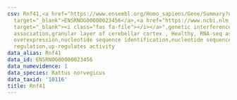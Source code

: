 ```yaml
---
csv: Rnf41,<a href="https://www.ensembl.org/Homo_sapiens/Gene/Summary?db=core;g=ENSRNOG00000023456"
  target="_blank">ENSRNOG00000023456</a>,<a href="https://www.ncbi.nlm.nih.gov/pubmed/30467350"
  target="_blank"><i class="fas fa-file"></i></a>",genetic interference,functional
  association,granular layer of cerebellar cortex , Healthy, RNA-seq assay, hsf-1
  overexpression,nucleotide sequence identification,nucleotide sequence identification,transcriptional
  regulation,up-regulates activity
data_alias: Rnf41
data_id: ENSRNOG00000023456
data_numevidence: 1
data_species: Rattus norvegicus
data_taxid: '10116'
title: Rnf41
---
```

